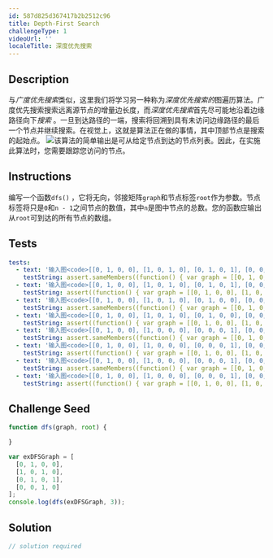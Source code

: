 ```yaml
---
id: 587d825d367417b2b2512c96
title: Depth-First Search
challengeType: 1
videoUrl: ''
localeTitle: 深度优先搜索
---
```


## Description
<section id="description">与<dfn>广度优先搜索</dfn>类似，这里我们将学习另一种称为<dfn>深度优先搜索的</dfn>图遍历算法。广度优先搜索搜索远离源节点的增量边长度，而<dfn>深度优先搜索</dfn>首先尽可能地沿着边缘路径向下<dfn>搜索</dfn> 。一旦到达路径的一端，搜索将回溯到具有未访问边缘路径的最后一个节点并继续搜索。在视觉上，这就是算法正在做的事情，其中​​顶部节点是搜索的起始点。 <img class="img-responsive" src="https://camo.githubusercontent.com/aaad9e39961daf34d967c616edeb50abf3bf1235/68747470733a2f2f75706c6f61642e77696b696d656469612e6f72672f77696b6970656469612f636f6d6d6f6e732f372f37662f44657074682d46697273742d5365617263682e676966">该算法的简单输出是可从给定节点到达的节点列表。因此，在实施此算法时，您需要跟踪您访问的节点。 </section>

## Instructions
<section id="instructions">编写一个函数<code>dfs()</code> ，它将无向，邻接矩阵<code>graph</code>和节点标签<code>root</code>作为参数。节点标签将只是<code>0</code>和<code>n - 1</code>之间节点的数值，其中<code>n</code>是图中节点的总数。您的函数应输出从<code>root</code>可到达的所有节点的数组。 </section>

## Tests
<section id='tests'>

```yml
tests:
  - text: '输入图<code>[[0, 1, 0, 0], [1, 0, 1, 0], [0, 1, 0, 1], [0, 0, 1, 0]]</code> ，起始节点为<code>1</code>应返回一个数组<code>0</code> ， <code>1</code> ， <code>2</code> ，和<code>3</code> 。'
    testString: assert.sameMembers((function() { var graph = [[0, 1, 0, 0], [1, 0, 1, 0], [0, 1, 0, 1], [0, 0, 1, 0]]; return dfs(graph, 1);})(), [0, 1, 2, 3], 'The input graph <code>[[0, 1, 0, 0], [1, 0, 1, 0], [0, 1, 0, 1], [0, 0, 1, 0]]</code> with a start node of <code>1</code> should return an array with <code>0</code>, <code>1</code>, <code>2</code>, and <code>3</code>.');
  - text: '输入图<code>[[0, 1, 0, 0], [1, 0, 1, 0], [0, 1, 0, 1], [0, 0, 1, 0]]</code> ，起始节点为<code>1</code>应该返回一个包含四个元素的数组。'
    testString: assert((function() { var graph = [[0, 1, 0, 0], [1, 0, 1, 0], [0, 1, 0, 1], [0, 0, 1, 0]]; return dfs(graph, 1);})().length === 4, 'The input graph <code>[[0, 1, 0, 0], [1, 0, 1, 0], [0, 1, 0, 1], [0, 0, 1, 0]]</code> with a start node of <code>1</code> should return an array with four elements.');
  - text: '输入图<code>[[0, 1, 0, 0], [1, 0, 1, 0], [0, 1, 0, 0], [0, 0, 0, 0]]</code> ，起始节点为<code>3</code>应该返回一个<code>3</code>的数组。'
    testString: assert.sameMembers((function() { var graph = [[0, 1, 0, 0], [1, 0, 1, 0], [0, 1, 0, 0], [0, 0, 0, 0]]; return dfs(graph, 3);})(), [3], 'The input graph <code>[[0, 1, 0, 0], [1, 0, 1, 0], [0, 1, 0, 0], [0, 0, 0, 0]]</code> with a start node of <code>3</code> should return an array with <code>3</code>.');
  - text: '输入图<code>[[0, 1, 0, 0], [1, 0, 1, 0], [0, 1, 0, 0], [0, 0, 0, 0]]</code> ，起始节点为<code>3</code>应该返回一个包含一个元素的数组。'
    testString: assert((function() { var graph = [[0, 1, 0, 0], [1, 0, 1, 0], [0, 1, 0, 0], [0, 0, 0, 0]]; return dfs(graph, 3);})().length === 1, 'The input graph <code>[[0, 1, 0, 0], [1, 0, 1, 0], [0, 1, 0, 0], [0, 0, 0, 0]]</code> with a start node of <code>3</code> should return an array with one element.');
  - text: '输入图<code>[[0, 1, 0, 0], [1, 0, 0, 0], [0, 0, 0, 1], [0, 0, 1, 0]]</code> ，起始节点为<code>3</code>应该返回一个<code>2</code>和<code>3</code>的数组。'
    testString: assert.sameMembers((function() { var graph = [[0, 1, 0, 0], [1, 0, 0, 0], [0, 0, 0, 1], [0, 0, 1, 0]]; return dfs(graph, 3);})(), [2, 3], 'The input graph <code>[[0, 1, 0, 0], [1, 0, 0, 0], [0, 0, 0, 1], [0, 0, 1, 0]]</code> with a start node of <code>3</code> should return an array with <code>2</code> and <code>3</code>.');
  - text: '输入图<code>[[0, 1, 0, 0], [1, 0, 0, 0], [0, 0, 0, 1], [0, 0, 1, 0]]</code> ，起始节点为<code>3</code>应该返回一个包含两个元素的数组。'
    testString: assert((function() { var graph = [[0, 1, 0, 0], [1, 0, 0, 0], [0, 0, 0, 1], [0, 0, 1, 0]]; return dfs(graph, 3);})().length === 2, 'The input graph <code>[[0, 1, 0, 0], [1, 0, 0, 0], [0, 0, 0, 1], [0, 0, 1, 0]]</code> with a start node of <code>3</code> should return an array with two elements.');
  - text: '输入图<code>[[0, 1, 0, 0], [1, 0, 0, 0], [0, 0, 0, 1], [0, 0, 1, 0]]</code> ，起始节点为<code>0</code>应该返回一个<code>0</code>和<code>1</code>的数组。'
    testString: assert.sameMembers((function() { var graph = [[0, 1, 0, 0], [1, 0, 0, 0], [0, 0, 0, 1], [0, 0, 1, 0]]; return dfs(graph, 0);})(), [0, 1], 'The input graph <code>[[0, 1, 0, 0], [1, 0, 0, 0], [0, 0, 0, 1], [0, 0, 1, 0]]</code> with a start node of <code>0</code> should return an array with <code>0</code> and <code>1</code>.');
  - text: '输入图<code>[[0, 1, 0, 0], [1, 0, 0, 0], [0, 0, 0, 1], [0, 0, 1, 0]]</code> ，起始节点为<code>0</code>应该返回一个包含两个元素的数组。'
    testString: assert((function() { var graph = [[0, 1, 0, 0], [1, 0, 0, 0], [0, 0, 0, 1], [0, 0, 1, 0]]; return dfs(graph, 0);})().length === 2, 'The input graph <code>[[0, 1, 0, 0], [1, 0, 0, 0], [0, 0, 0, 1], [0, 0, 1, 0]]</code> with a start node of <code>0</code> should return an array with two elements.');

```

</section>

## Challenge Seed
<section id='challengeSeed'>

<div id='js-seed'>

```js
function dfs(graph, root) {

}

var exDFSGraph = [
  [0, 1, 0, 0],
  [1, 0, 1, 0],
  [0, 1, 0, 1],
  [0, 0, 1, 0]
];
console.log(dfs(exDFSGraph, 3));

```

</div>



</section>

## Solution
<section id='solution'>

```js
// solution required
```
</section>
